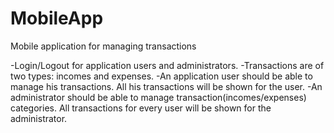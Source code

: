 # MobileApp
Mobile application for managing transactions

-Login/Logout for application users and administrators.
-Transactions are of two types: incomes and expenses.
-An application user should be able to manage his transactions. All his transactions will be shown for the user.
-An administrator should be able to manage transaction(incomes/expenses) categories. All transactions for every user will be shown for the administrator.
